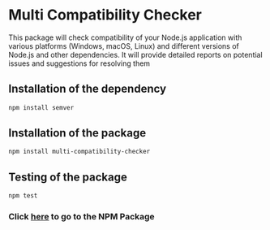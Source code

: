 # Multi Compatibility Checker
This package will check compatibility of your Node.js application with various platforms (Windows, macOS, Linux) and different versions of Node.js and other dependencies. It will provide detailed reports on potential issues and suggestions for resolving them

## Installation of the dependency

```bash
npm install semver
```
## Installation of the package
```bash
npm install multi-compatibility-checker
```
## Testing of the package
```bash
npm test
```
### Click [here](https://www.npmjs.com/package/multi-compatibility-checker) to go to the NPM Package 
